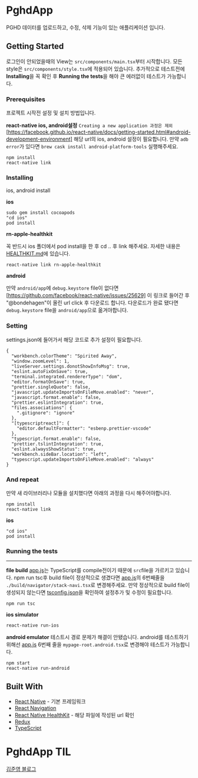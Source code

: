 # PghdApp

PGHD 데이터를 업로드하고, 수정, 삭제 기능이 있는 애플리케이션 입니다.

## Getting Started

로그인이 안되었을때의 View는 `src/components/main.tsx`부터 시작합니다. 
모든 style은 `src/components/style.tsx`에 적용되어 있습니다. 
추가적으로 테스트전에 **Installing**을 꼭 확인 후 **Running the tests**을 해야 큰 에러없이 테스트가 가능합니다.

### Prerequisites

프로젝트 시작전 설정 및 설치 방법입니다.

**react-native ios, android설정**
`Creating a new application 과정은 제외` [https://facebook.github.io/react-native/docs/getting-started.html#android-development-environment] 해당 url의 ios, android 설정이 필요합니다.
만약 `adb error`가 있다면 `brew cask install android-platform-tools` 실행해주세요.

```
npm install
react-native link
```

### Installing

ios, android install

**ios**

```
sudo gem install cocoapods
"cd ios" 
pod install
```

**rn-apple-healthkit**

꼭 반드시 ios 폴더에서 pod install을 한 후 cd .. 후 link 해주세요.
자세한 내용은 [HEALTHKIT.md](https://github.com/KimJunYoung1/PghdApp/blob/develop/HEALTHKIT.md)에 있습니다.

```
react-native link rn-apple-healthkit
```

**android**

만약 `android/app`에 `debug.keystore` file이 없다면 [https://github.com/facebook/react-native/issues/25629] 이 링크로 들어간 후 "@bondehagen"이 올린 url click 후 다운로드 합니다.
다운로드가 완료 됐다면 `debug.keystore` file을 `android/app`으로 옮겨야합니다.

### Setting

settings.json에 들어가서 해당 코드로 추가 설정이 필요합니다.

```
{
  "workbench.colorTheme": "Spirited Away",
  "window.zoomLevel": 1,
  "liveServer.settings.donotShowInfoMsg": true,
  "eslint.autoFixOnSave": true,
  "terminal.integrated.rendererType": "dom",
  "editor.formatOnSave": true,
  "prettier.singleQuote": false,
  "javascript.updateImportsOnFileMove.enabled": "never",
  "javascript.format.enable": false,
  "prettier.eslintIntegration": true,
  "files.associations": {
    ".gitignore": "ignore"
  },
  "[typescriptreact]": {
    "editor.defaultFormatter": "esbenp.prettier-vscode"
  },
  "typescript.format.enable": false,
  "prettier.tslintIntegration": true,
  "eslint.alwaysShowStatus": true,
  "workbench.sideBar.location": "left",
  "typescript.updateImportsOnFileMove.enabled": "always"
}

```

### And repeat

만약 새 라이브러리나 모듈을 설치했다면 아래의 과정을 다시 해주어야합니다.
```
npm install
react-native link
```

**ios**
```
"cd ios"
pod install
```

### Running the tests
---
**file build** [app.js](https://github.com/KimJunYoung1/PghdApp/blob/develop/app.js)는 TypeScript를 compile전이기 때문에 `src`file을 가르키고 있습니다.
npm run tsc후 build file이 정상적으로 생겼다면 [app.js](https://github.com/KimJunYoung1/PghdApp/blob/develop/app.js)의 6번째줄을 `./build/navigator/stack-navi.tsx`로 변경해주세요.
만약 정상적으로 build file이 생성되지 않는다면 [tsconfig.json](https://github.com/KimJunYoung1/PghdApp/blob/develop/tsconfig.json)을 확인하여 설정추가 및 수정이 필요합니다.
```
npm run tsc
```

**ios simulator**

```
react-native run-ios
```

**android emulator**
테스트시 경로 문제가 해결이 안됐습니다.
android를 테스트하기 위해선 [app.js](https://github.com/KimJunYoung1/PghdApp/blob/develop/src/redux/redux-work.js) 6번째 줄을 `mypage-root.android.tsx`로 변경해야 테스트가 가능합니다.

```
npm start
react-native run-android
```


## Built With

- [React Native](https://facebook.github.io/react-native/) - 기본 프레임워크
- [React Navigation](https://reactnavigation.org/)
- [React Native HealthKit](https://github.com/KimJunYoung1/PghdApp/blob/develop/HEALTHKIT.md) - 해당 파일에 작성된 url 확인
- [Redux](https://redux.js.org/)
- [TypeScript](https://www.typescriptlang.org/)

# PghdApp TIL
[김준영 블로그](https://program-developer.tistory.com/category/Project/HopeQuery)
